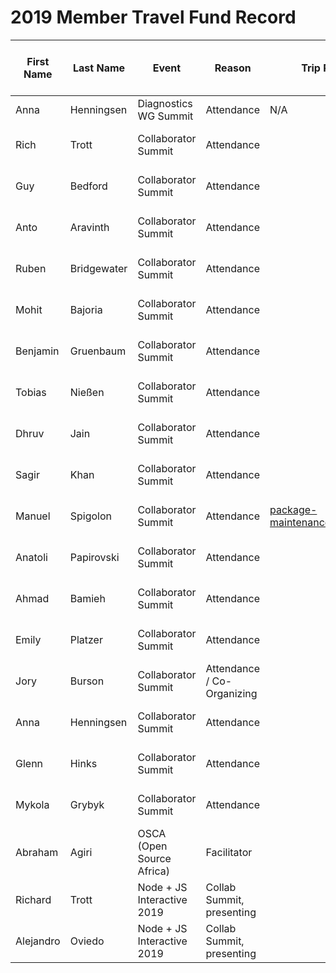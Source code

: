 # 2019 Member Travel Fund Record

First Name | Last Name | Event | Reason | Trip Report | Location | Travel Dates | Amount Requested: | Pull Request date | Pull Request link | Date Expense report sent | Amount of Expense Report | Date Sent to Finance | Date approved through Bill.com | Bill.com Amount approved for reimbursement
-|-|-|-|-|-|-|-|-|-|-|-|-|-|-
Anna | Henningsen | Diagnostics WG Summit | Attendance | N/A | Munich |6 Mar – 9 Mar 2019 | 252.68 € | 21 Jan 2019 | https://github.com/nodejs/admin/pull/295 ||$288.56|22 Mar 2019||$288.56
Rich | Trott | Collaborator Summit | Attendance || Berlin | 30 May - 31 May 2019 | US $1404.12 | 8 Mar 2019 | https://github.com/nodejs/admin/pull/309 ||$1,404.12|2 Jul 2019|12 Jul 2019|$1404.12
Guy | Bedford | Collaborator Summit | Attendance || Berlin |30 May - 31 May 2019 | $1185 USD | 13 March 2019 |||$1,185.16|20 Jun 2019|23 Jun 2019| $1,185.16
Anto | Aravinth | Collaborator Summit | Attendance || Berlin | 30 May - 31 May 2019 | 1300 USD | 21 March 2019 |||$1,027.77|20 Jun 2019|23 Jun 2019 | $1,027.77
Ruben | Bridgewater | Collaborator Summit | Attendance || Berlin | 30 May - 31 May 2019 | 650 € | 28 March 2019 | https://github.com/nodejs/admin/pull/322 |||||
Mohit | Bajoria | Collaborator Summit | Attendance || Berlin | 30 May - 31 May 2019 | 1651 USD | 28 March 2019 | https://github.com/nodejs/admin/pull/323 ||$1,594|27 Jun 2019|12 Jul 2019|$1,594
Benjamin | Gruenbaum | Collaborator Summit | Attendance | | Berlin | 30 May - 31 May 2019 | 800 USD | 28 March 2019 |||$800|28 Jun 2019|12 Jul 2019|$800
Tobias | Nießen | Collaborator Summit | Attendance || Berlin | 30 May - 31 May 2019 | 500 € | 9 April 2019 | https://github.com/nodejs/admin/pull/333 ||$558.33|27 Jun 2019|12 Jul 2019|$558.33
Dhruv | Jain | Collaborator Summit | Attendance || Berlin | 30 May - 31 May 2019 | 2000 USD | 5 April 2019 | https://github.com/nodejs/admin/pull/331 ||$1,817.03|26 Jun 2019|12 Jul 2019|$1,817.03
Sagir | Khan | Collaborator Summit | Attendance || Berlin | 30 May - 31 May 2019 | 1600 USD | 4 April 2019 | https://github.com/nodejs/admin/pull/329 ||Withdrawn|N/A|N/A|N/A
Manuel | Spigolon | Collaborator Summit | Attendance | [package-maintenance/issues/189](https://github.com/nodejs/package-maintenance/issues/189#issuecomment-498441587) | Berlin | 29 May - 02 Jun 2019 | 250€ | 20 April 2019 | https://github.com/nodejs/admin/pull/347 |08 Jun 2019|$246|26 Jun 2019|12 Jul 2019|$250
Anatoli | Papirovski| Collaborator Summit | Attendance || Berlin | 30 May - 31 May 2019 | US $1600 | 22 Apr 2019 | https://github.com/nodejs/admin/pull/348 ||$1,515.66|9 Jul 2019|12 Jul 2019|$1,516.66
Ahmad | Bamieh | Collaborator Summit | Attendance || Berlin | 30 May - 31 May 2019 | 1200 USD | 10 April 2019 | https://github.com/nodejs/admin/pull/335 |||||||
Emily | Platzer | Collaborator Summit | Attendance || Berlin | 30 May - 31 May 2019 | US $1620 | 14 April 2019 | https://github.com/nodejs/admin/pull/340 ||$1,616.34|20 Jun 2019|23 Jun 2019|$1,616.34
Jory | Burson| Collaborator Summit | Attendance / Co-Organizing || Berlin | 28 May - 1 June 2019 | US $1761.14 | 24 Apr 2019 | |15 Aug 2019|$1,761.19|15 Aug 2019|16 Aug 2019|$1,761.19
Anna | Henningsen | Collaborator Summit | Attendance || Berlin | 30 May - 31 May 2019 | 257.25€ | 29 Apr 2019 | ||286.45|26 Jun 2019|12 Jul 2019|$300
Glenn | Hinks | Collaborator Summit | Attendance || Berlin | 30 May - 31 May 2019 | US $1660 | 25 Apr 2019 |||Withdrawn|N/A|N/A|N/A
Mykola | Grybyk | Collaborator Summit | Attendance || Berlin | 30 May - 31 May 2019 | 320.57€ | 2 May 2019 | ||27 Jun 2019|€320.57|12 Jul 2019|$365
Abraham | Agiri | OSCA (Open Source Africa) | Facilitator || Lagos NG | 1 - 4 August 2019 | $476.72 | 24 July, 2019 | |19 Aug 2019|$476.72|19 Aug 2019|9 Sep 2019|$476.72
Richard | Trott | Node + JS Interactive 2019 | Collab Summit, presenting | | Montreal (Canada) | December 10 - 16 | $1750 | August 10 2019 | https://github.com/nodejs/admin/pull/401 | | | | | 
Alejandro | Oviedo | Node + JS Interactive 2019 | Collab Summit, presenting | | Montreal (Canada) | December 10 - 16 | $1650 | October 4 2019 | https://github.com/nodejs/admin/pull/418 | | | | | 
